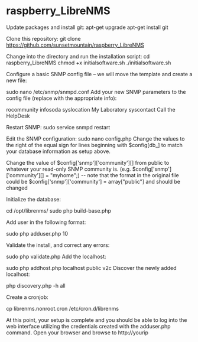 # raspberry_LibreNMS

Update packages and install git:
apt-get upgrade
apt-get install git

Clone this repository:
git clone https://github.com/sunsetmountain/raspberry_LibreNMS

Change into the directory and run the installation script:
cd raspberry_LibreNMS
chmod +x initialsoftware.sh
./initialsoftware.sh

Configure a basic SNMP config file – we will move the template and create a new file:

sudo nano /etc/snmp/snmpd.conf
Add your new SNMP parameters to the config file (replace with the appropriate info):

rocommunity infosoda
syslocation My Laboratory
syscontact Call the HelpDesk

Restart SNMP:
sudo service snmpd restart

Edit the SNMP configuration:
sudo nano config.php
Change the values to the right of the equal sign for lines beginning with $config[db_] to match your database information as setup above.

Change the value of $config['snmp']['community'][] from public to whatever your read-only SNMP community is. (e.g. $config['snmp']['community'][] = "myhome";)
-- note that the format in the original file could be $config['snmp']['community'] = array["public"] and should be changed


Initialize the database:

cd /opt/librenms/
sudo php build-base.php

Add user in the following format:

sudo php adduser.php <name> <pass> 10 <email>

Validate the install, and correct any errors:

sudo php validate.php 
Add the localhost:

sudo php addhost.php localhost public v2c
Discover the newly added localhost:

php discovery.php -h all

Create a cronjob:

cp librenms.nonroot.cron /etc/cron.d/librenms


At this point, your setup is complete and you should be able to log into the web interface utilizing the credentials created with the adduser.php command. Open your browser and browse to http://yourip
